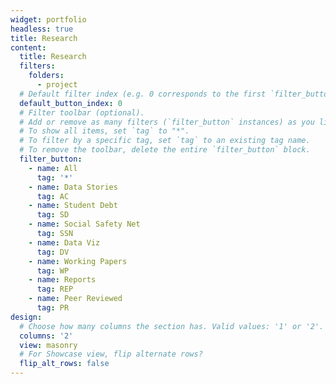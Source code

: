 ```yaml
---
widget: portfolio
headless: true
title: Research
content:
  title: Research
  filters:
    folders:
      - project
  # Default filter index (e.g. 0 corresponds to the first `filter_button` instance below).
  default_button_index: 0
  # Filter toolbar (optional).
  # Add or remove as many filters (`filter_button` instances) as you like.
  # To show all items, set `tag` to "*".
  # To filter by a specific tag, set `tag` to an existing tag name.
  # To remove the toolbar, delete the entire `filter_button` block.
  filter_button:
    - name: All
      tag: '*'
    - name: Data Stories
      tag: AC
    - name: Student Debt
      tag: SD
    - name: Social Safety Net
      tag: SSN
    - name: Data Viz
      tag: DV
    - name: Working Papers
      tag: WP
    - name: Reports
      tag: REP
    - name: Peer Reviewed
      tag: PR
design:
  # Choose how many columns the section has. Valid values: '1' or '2'.
  columns: '2'
  view: masonry
  # For Showcase view, flip alternate rows?
  flip_alt_rows: false
---
```

